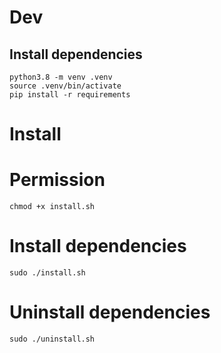 # Dev

## Install dependencies
```
python3.8 -m venv .venv
source .venv/bin/activate
pip install -r requirements
```

# Install

# Permission
```
chmod +x install.sh
```

# Install dependencies
```
sudo ./install.sh
```

# Uninstall dependencies
```
sudo ./uninstall.sh
```